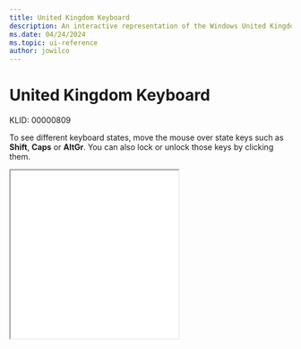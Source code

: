 ```yaml
---
title: United Kingdom Keyboard
description: An interactive representation of the Windows United Kingdom keyboard. To see different keyboard states, click or move the mouse over the state keys.
ms.date: 04/24/2024
ms.topic: ui-reference
author: jowilco
---
```


# United Kingdom Keyboard

KLID: 00000809

To see different keyboard states, move the mouse over state keys such as **Shift**, **Caps** or **AltGr**. You can also lock or unlock those keys by clicking them.

<iframe src="kbduk.html" height="300"></iframe>
